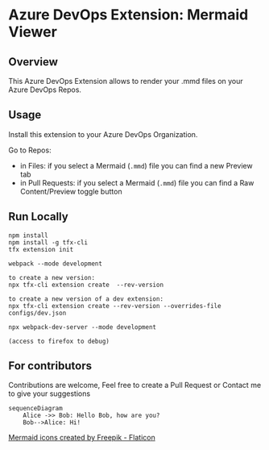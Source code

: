 # Azure DevOps Extension: Mermaid Viewer

## Overview

This Azure DevOps Extension allows to render your .mmd files on your Azure DevOps Repos.

## Usage

Install this extension to your Azure DevOps Organization.

Go to Repos:
- in Files: if you select a Mermaid (`.mmd`) file you can find a new Preview tab
- in Pull Requests: if you select a Mermaid (`.mmd`) file you can find a Raw Content/Preview toggle button

## Run Locally

    npm install
    npm install -g tfx-cli
    tfx extension init

    webpack --mode development

    to create a new version:
    npx tfx-cli extension create  --rev-version

    to create a new version of a dev extension:
    npx tfx-cli extension create --rev-version --overrides-file configs/dev.json

    npx webpack-dev-server --mode development

    (access to firefox to debug)


## For contributors

Contributions are welcome, Feel free to create a Pull Request or Contact me to give your suggestions 

```mermaid
sequenceDiagram
    Alice ->> Bob: Hello Bob, how are you?
    Bob-->Alice: Hi!
```


<a href="https://www.flaticon.com/free-icons/mermaid" title="mermaid icons">Mermaid icons created by Freepik - Flaticon</a>